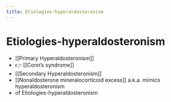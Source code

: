 ```yaml
---
title: Etiologies-hyperaldosteronism
---
```


# Etiologies-hyperaldosteronism

- [[Primary Hyperaldosteronism]]
- 👉 [[Conn’s syndrome]]
- [[Secondary Hyperaldosteronism]]
- [[Nonaldosterone mineralocorticoid excess]] a.k.a. mimics hyperaldosteronism
- of Etiologies-hyperaldosteronism
